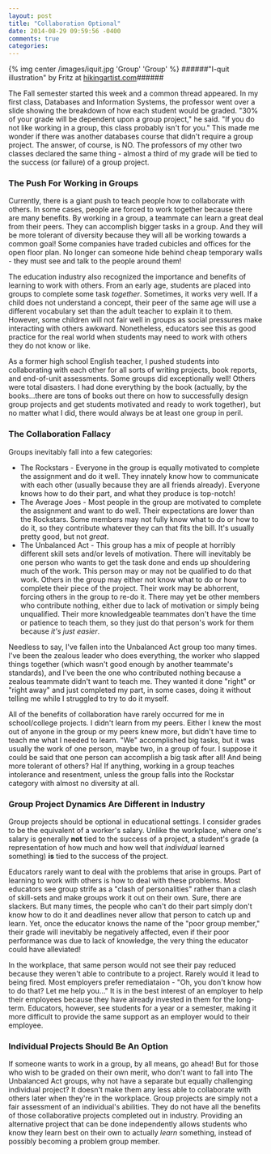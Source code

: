 ```yaml
---
layout: post
title: "Collaboration Optional"
date: 2014-08-29 09:59:56 -0400
comments: true
categories: 
---
```

{% img center /images/iquit.jpg 'Group' 'Group' %}
######"I-quit illustration" by Fritz at [hikingartist.com](http://www.hikingartist.com)######

The Fall semester started this week and a common thread appeared. In my first class, Databases and Information Systems, the professor went over a slide showing the breakdown of how each student would be graded. "30% of your grade will be dependent upon a group project," he said. "If you do not like working in a group, this class probably isn't for you." This made me wonder if there was another databases course that didn't require a group project. The answer, of course, is NO. The professors of my other two classes declared the same thing - almost a third of my grade will be tied to the success (or failure) of a group project.

### The Push For Working in Groups ###
Currently, there is a giant push to teach people how to collaborate with others. In some cases, people are forced to work together because there are many benefits. By working in a group, a teammate can learn a great deal from their peers. They can accomplish bigger tasks in a group. And they will be more tolerant of diversity because they will all be working towards a common goal! Some companies have traded cubicles and offices for the open floor plan. No longer can someone hide behind cheap temporary walls - they must see and talk to the people around them! 

The education industry also recognized the importance and benefits of learning to work with others. From an early age, students are placed into groups to complete some task _together_. Sometimes, it works very well. If a child does not understand a concept, their peer of the same age will use a different vocabulary set than the adult teacher to explain it to them. However, some children will not fair well in groups as social pressures make interacting with others awkward. Nonetheless, educators see this as good practice for the real world when students may need to work with others they do not know or like. 

As a former high school English teacher, I pushed students into collaborating with each other for all sorts of writing projects, book reports, and end-of-unit assessments. Some groups did exceptionally well! Others were total disasters. I had done everything by the book (actually, by the books…there are tons of books out there on how to successfully design group projects and get students motivated and ready to work together), but no matter what I did, there would always be at least one group in peril. 

### The Collaboration Fallacy ###
Groups inevitably fall into a few categories:

* The Rockstars - Everyone in the group is equally motivated to complete the assignment and do it well. They innately know how to communicate with each other (usually because they are all friends already). Everyone knows how to do their part, and what they produce is top-notch!
* The Average Joes - Most people in the group are motivated to complete the assignment and want to do well. Their expectations are lower than the Rockstars. Some members may not fully know what to do or how to do it, so they contribute whatever they can that fits the bill. It's usually pretty good, but not _great_.
* The Unbalanced Act - This group has a mix of people at horribly different skill sets and/or levels of motivation. There will inevitably be one person who wants to get the task done and ends up shouldering much of the work. This person may or may not be qualified to do that work. Others in the group may either not know what to do or how to complete their piece of the project. Their work may be abhorrent, forcing others in the group to re-do it. There may yet be other members who contribute nothing, either due to lack of motivation or simply being unqualified. Their more knowledgeable teammates don't have the time or patience to teach them, so they just do that person's work for them because _it's just easier_.

Needless to say, I've fallen into the Unbalanced Act group too many times. I've been the zealous leader who does everything, the worker who slapped things together (which wasn't good enough by another teammate's standards), and I've been the one who contributed nothing because a zealous teammate didn't want to teach me. They wanted it done "right" or "right away" and just completed my part, in some cases, doing it without telling me while I struggled to try to do it myself. 

All of the benefits of collaboration have rarely occurred for me in school/college projects. I didn't learn from my peers. Either I knew the most out of anyone in the group or my peers knew more, but didn't have time to teach me what I needed to learn. "We" accomplished big tasks, but it was usually the work of one person, maybe two, in a group of four. I suppose it could be said that one person can accomplish a big task after all! And being more tolerant of others? Ha! If anything, working in a group teaches intolerance and resentment, unless the group falls into the Rockstar category with almost no diversity at all.

### Group Project Dynamics Are Different in Industry ###
Group projects should be optional in educational settings. I consider grades to be the equivalent of a worker's salary. Unlike the workplace, where one's salary is generally __not__ tied to the success of a project, a student's grade (a representation of how much and how well that _individual_ learned something) __is__ tied to the success of the project.

Educators rarely want to deal with the problems that arise in groups. Part of learning to work with others is how to deal with these problems. Most educators see group strife as a "clash of personalities" rather than a clash of skill-sets and make groups work it out on their own. Sure, there are slackers. But many times, the people who can't do their part simply don't know how to do it and deadlines never allow that person to catch up and learn. Yet, once the educator knows the name of the "poor group member," their grade will inevitably be negatively affected, even if their poor performance was due to lack of knowledge, the very thing the educator could have alleviated!

In the workplace, that same person would not see their pay reduced because they weren't able to contribute to a project. Rarely would it lead to being fired. Most employers prefer remediataion - "Oh, you don't know how to do that? Let me help you…" It is in the best interest of an employer to help their employees because they have already invested in them for the long-term. Educators, however, see students for a year or a semester, making it more difficult to provide the same support as an employer would to their employee.

### Individual Projects Should Be An Option ###
If someone wants to work in a group, by all means, go ahead! But for those who wish to be graded on their own merit, who don't want to fall into The Unbalanced Act groups, why not have a separate but equally challenging individual project? It doesn't make them any less able to collaborate with others later when they're in the workplace. Group projects are simply not a fair assessment of an individual's abilities. They do not have all the benefits of those collaborative projects completed out in industry. Providing an alternative project that can be done independently allows students who know they learn best on their own to actually _learn_ something, instead of possibly becoming a problem group member. 